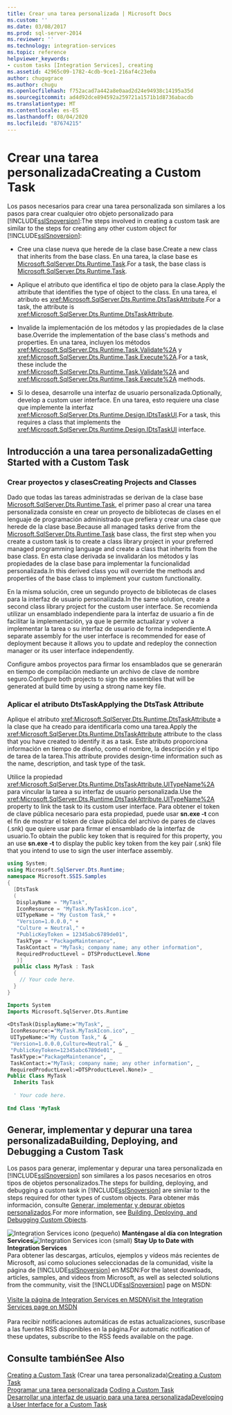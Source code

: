 ```yaml
---
title: Crear una tarea personalizada | Microsoft Docs
ms.custom: ''
ms.date: 03/08/2017
ms.prod: sql-server-2014
ms.reviewer: ''
ms.technology: integration-services
ms.topic: reference
helpviewer_keywords:
- custom tasks [Integration Services], creating
ms.assetid: 42965c09-1782-4cdb-9ce1-216af4c23e0a
author: chugugrace
ms.author: chugu
ms.openlocfilehash: f752acad7a442a8e0aad2d24e94938c14195a35d
ms.sourcegitcommit: ad4d92dce894592a259721a1571b1d8736abacdb
ms.translationtype: MT
ms.contentlocale: es-ES
ms.lasthandoff: 08/04/2020
ms.locfileid: "87674215"
---
```

# <a name="creating-a-custom-task"></a><span data-ttu-id="22a01-102">Crear una tarea personalizada</span><span class="sxs-lookup"><span data-stu-id="22a01-102">Creating a Custom Task</span></span>
  <span data-ttu-id="22a01-103">Los pasos necesarios para crear una tarea personalizada son similares a los pasos para crear cualquier otro objeto personalizado para [!INCLUDE[ssISnoversion](../../../includes/ssisnoversion-md.md)]:</span><span class="sxs-lookup"><span data-stu-id="22a01-103">The steps involved in creating a custom task are similar to the steps for creating any other custom object for [!INCLUDE[ssISnoversion](../../../includes/ssisnoversion-md.md)]:</span></span>  
  
-   <span data-ttu-id="22a01-104">Cree una clase nueva que herede de la clase base.</span><span class="sxs-lookup"><span data-stu-id="22a01-104">Create a new class that inherits from the base class.</span></span> <span data-ttu-id="22a01-105">En una tarea, la clase base es [Microsoft.SqlServer.Dts.Runtime.Task](/dotnet/api/microsoft.sqlserver.dts.runtime.task).</span><span class="sxs-lookup"><span data-stu-id="22a01-105">For a task, the base class is [Microsoft.SqlServer.Dts.Runtime.Task](/dotnet/api/microsoft.sqlserver.dts.runtime.task).</span></span>  
  
-   <span data-ttu-id="22a01-106">Aplique el atributo que identifica el tipo de objeto para la clase.</span><span class="sxs-lookup"><span data-stu-id="22a01-106">Apply the attribute that identifies the type of object to the class.</span></span> <span data-ttu-id="22a01-107">En una tarea, el atributo es <xref:Microsoft.SqlServer.Dts.Runtime.DtsTaskAttribute>.</span><span class="sxs-lookup"><span data-stu-id="22a01-107">For a task, the attribute is <xref:Microsoft.SqlServer.Dts.Runtime.DtsTaskAttribute>.</span></span>  
  
-   <span data-ttu-id="22a01-108">Invalide la implementación de los métodos y las propiedades de la clase base.</span><span class="sxs-lookup"><span data-stu-id="22a01-108">Override the implementation of the base class's methods and properties.</span></span> <span data-ttu-id="22a01-109">En una tarea, incluyen los métodos <xref:Microsoft.SqlServer.Dts.Runtime.Task.Validate%2A> y <xref:Microsoft.SqlServer.Dts.Runtime.Task.Execute%2A>.</span><span class="sxs-lookup"><span data-stu-id="22a01-109">For a task, these include the <xref:Microsoft.SqlServer.Dts.Runtime.Task.Validate%2A> and <xref:Microsoft.SqlServer.Dts.Runtime.Task.Execute%2A> methods.</span></span>  
  
-   <span data-ttu-id="22a01-110">Si lo desea, desarrolle una interfaz de usuario personalizada.</span><span class="sxs-lookup"><span data-stu-id="22a01-110">Optionally, develop a custom user interface.</span></span> <span data-ttu-id="22a01-111">En una tarea, esto requiere una clase que implemente la interfaz <xref:Microsoft.SqlServer.Dts.Runtime.Design.IDtsTaskUI>.</span><span class="sxs-lookup"><span data-stu-id="22a01-111">For a task, this requires a class that implements the <xref:Microsoft.SqlServer.Dts.Runtime.Design.IDtsTaskUI> interface.</span></span>  
  
## <a name="getting-started-with-a-custom-task"></a><span data-ttu-id="22a01-112">Introducción a una tarea personalizada</span><span class="sxs-lookup"><span data-stu-id="22a01-112">Getting Started with a Custom Task</span></span>  
  
### <a name="creating-projects-and-classes"></a><span data-ttu-id="22a01-113">Crear proyectos y clases</span><span class="sxs-lookup"><span data-stu-id="22a01-113">Creating Projects and Classes</span></span>  
 <span data-ttu-id="22a01-114">Dado que todas las tareas administradas se derivan de la clase base [Microsoft.SqlServer.Dts.Runtime.Task](/dotnet/api/microsoft.sqlserver.dts.runtime.task), el primer paso al crear una tarea personalizada consiste en crear un proyecto de bibliotecas de clases en el lenguaje de programación administrado que prefiera y crear una clase que herede de la clase base.</span><span class="sxs-lookup"><span data-stu-id="22a01-114">Because all managed tasks derive from the [Microsoft.SqlServer.Dts.Runtime.Task](/dotnet/api/microsoft.sqlserver.dts.runtime.task) base class, the first step when you create a custom task is to create a class library project in your preferred managed programming language and create a class that inherits from the base class.</span></span> <span data-ttu-id="22a01-115">En esta clase derivada se invalidarán los métodos y las propiedades de la clase base para implementar la funcionalidad personalizada.</span><span class="sxs-lookup"><span data-stu-id="22a01-115">In this derived class you will override the methods and properties of the base class to implement your custom functionality.</span></span>  
  
 <span data-ttu-id="22a01-116">En la misma solución, cree un segundo proyecto de bibliotecas de clases para la interfaz de usuario personalizada.</span><span class="sxs-lookup"><span data-stu-id="22a01-116">In the same solution, create a second class library project for the custom user interface.</span></span> <span data-ttu-id="22a01-117">Se recomienda utilizar un ensamblado independiente para la interfaz de usuario a fin de facilitar la implementación, ya que le permite actualizar y volver a implementar la tarea o su interfaz de usuario de forma independiente.</span><span class="sxs-lookup"><span data-stu-id="22a01-117">A separate assembly for the user interface is recommended for ease of deployment because it allows you to update and redeploy the connection manager or its user interface independently.</span></span>  
  
 <span data-ttu-id="22a01-118">Configure ambos proyectos para firmar los ensamblados que se generarán en tiempo de compilación mediante un archivo de clave de nombre seguro.</span><span class="sxs-lookup"><span data-stu-id="22a01-118">Configure both projects to sign the assemblies that will be generated at build time by using a strong name key file.</span></span>  
  
### <a name="applying-the-dtstask-attribute"></a><span data-ttu-id="22a01-119">Aplicar el atributo DtsTask</span><span class="sxs-lookup"><span data-stu-id="22a01-119">Applying the DtsTask Attribute</span></span>  
 <span data-ttu-id="22a01-120">Aplique el atributo <xref:Microsoft.SqlServer.Dts.Runtime.DtsTaskAttribute> a la clase que ha creado para identificarla como una tarea.</span><span class="sxs-lookup"><span data-stu-id="22a01-120">Apply the <xref:Microsoft.SqlServer.Dts.Runtime.DtsTaskAttribute> attribute to the class that you have created to identify it as a task.</span></span> <span data-ttu-id="22a01-121">Este atributo proporciona información en tiempo de diseño, como el nombre, la descripción y el tipo de tarea de la tarea.</span><span class="sxs-lookup"><span data-stu-id="22a01-121">This attribute provides design-time information such as the name, description, and task type of the task.</span></span>  
  
 <span data-ttu-id="22a01-122">Utilice la propiedad <xref:Microsoft.SqlServer.Dts.Runtime.DtsTaskAttribute.UITypeName%2A> para vincular la tarea a su interfaz de usuario personalizada.</span><span class="sxs-lookup"><span data-stu-id="22a01-122">Use the <xref:Microsoft.SqlServer.Dts.Runtime.DtsTaskAttribute.UITypeName%2A> property to link the task to its custom user interface.</span></span> <span data-ttu-id="22a01-123">Para obtener el token de clave pública necesario para esta propiedad, puede usar **sn.exe -t** con el fin de mostrar el token de clave pública del archivo de pares de claves (.snk) que quiere usar para firmar el ensamblado de la interfaz de usuario.</span><span class="sxs-lookup"><span data-stu-id="22a01-123">To obtain the public key token that is required for this property, you an use **sn.exe -t** to display the public key token from the key pair (.snk) file that you intend to use to sign the user interface assembly.</span></span>  
  
```csharp  
using System;  
using Microsoft.SqlServer.Dts.Runtime;  
namespace Microsoft.SSIS.Samples  
{  
  [DtsTask  
  (  
   DisplayName = "MyTask",  
   IconResource = "MyTask.MyTaskIcon.ico",  
   UITypeName = "My Custom Task," +  
   "Version=1.0.0.0," +  
   "Culture = Neutral," +  
   "PublicKeyToken = 12345abc6789de01",  
   TaskType = "PackageMaintenance",  
   TaskContact = "MyTask; company name; any other information",  
   RequiredProductLevel = DTSProductLevel.None  
   )]  
  public class MyTask : Task  
  {  
    // Your code here.  
  }  
}  
```  
  
```vb  
Imports System  
Imports Microsoft.SqlServer.Dts.Runtime  
  
<DtsTask(DisplayName:="MyTask", _  
 IconResource:="MyTask.MyTaskIcon.ico", _  
 UITypeName:="My Custom Task," & _  
 "Version=1.0.0.0,Culture=Neutral," & _  
 "PublicKeyToken=12345abc6789de01", _  
 TaskType:="PackageMaintenance", _  
 TaskContact:="MyTask; company name; any other information", _  
 RequiredProductLevel:=DTSProductLevel.None)> _  
Public Class MyTask  
  Inherits Task  
  
  ' Your code here.  
  
End Class 'MyTask  
```  
  
## <a name="building-deploying-and-debugging-a-custom-task"></a><span data-ttu-id="22a01-124">Generar, implementar y depurar una tarea personalizada</span><span class="sxs-lookup"><span data-stu-id="22a01-124">Building, Deploying, and Debugging a Custom Task</span></span>  
 <span data-ttu-id="22a01-125">Los pasos para generar, implementar y depurar una tarea personalizada en [!INCLUDE[ssISnoversion](../../../includes/ssisnoversion-md.md)] son similares a los pasos necesarios en otros tipos de objetos personalizados.</span><span class="sxs-lookup"><span data-stu-id="22a01-125">The steps for building, deploying, and debugging a custom task in [!INCLUDE[ssISnoversion](../../../includes/ssisnoversion-md.md)] are similar to the steps required for other types of custom objects.</span></span> <span data-ttu-id="22a01-126">Para obtener más información, consulte [Generar, implementar y depurar objetos personalizados](../building-deploying-and-debugging-custom-objects.md).</span><span class="sxs-lookup"><span data-stu-id="22a01-126">For more information, see [Building, Deploying, and Debugging Custom Objects](../building-deploying-and-debugging-custom-objects.md).</span></span>  
  
<span data-ttu-id="22a01-127">![Integration Services icono (pequeño)](../../media/dts-16.gif "Icono de Integration Services (pequeño)")  **Manténgase al día con Integration Services**</span><span class="sxs-lookup"><span data-stu-id="22a01-127">![Integration Services icon (small)](../../media/dts-16.gif "Integration Services icon (small)")  **Stay Up to Date with Integration Services**</span></span><br /> <span data-ttu-id="22a01-128">Para obtener las descargas, artículos, ejemplos y vídeos más recientes de Microsoft, así como soluciones seleccionadas de la comunidad, visite la página de [!INCLUDE[ssISnoversion](../../../includes/ssisnoversion-md.md)] en MSDN:</span><span class="sxs-lookup"><span data-stu-id="22a01-128">For the latest downloads, articles, samples, and videos from Microsoft, as well as selected solutions from the community, visit the [!INCLUDE[ssISnoversion](../../../includes/ssisnoversion-md.md)] page on MSDN:</span></span><br /><br /> [<span data-ttu-id="22a01-129">Visite la página de Integration Services en MSDN</span><span class="sxs-lookup"><span data-stu-id="22a01-129">Visit the Integration Services page on MSDN</span></span>](https://go.microsoft.com/fwlink/?LinkId=136655)<br /><br /> <span data-ttu-id="22a01-130">Para recibir notificaciones automáticas de estas actualizaciones, suscríbase a las fuentes RSS disponibles en la página.</span><span class="sxs-lookup"><span data-stu-id="22a01-130">For automatic notification of these updates, subscribe to the RSS feeds available on the page.</span></span>  
  
## <a name="see-also"></a><span data-ttu-id="22a01-131">Consulte también</span><span class="sxs-lookup"><span data-stu-id="22a01-131">See Also</span></span>  
 <span data-ttu-id="22a01-132">[Creating a Custom Task](creating-a-custom-task.md)  (Crear una tarea personalizada)</span><span class="sxs-lookup"><span data-stu-id="22a01-132">[Creating a Custom Task](creating-a-custom-task.md) </span></span>  
 <span data-ttu-id="22a01-133">[Programar una tarea personalizada](coding-a-custom-task.md) </span><span class="sxs-lookup"><span data-stu-id="22a01-133">[Coding a Custom Task](coding-a-custom-task.md) </span></span>  
 [<span data-ttu-id="22a01-134">Desarrollar una interfaz de usuario para una tarea personalizada</span><span class="sxs-lookup"><span data-stu-id="22a01-134">Developing a User Interface for a Custom Task</span></span>](developing-a-user-interface-for-a-custom-task.md)  
  
  
